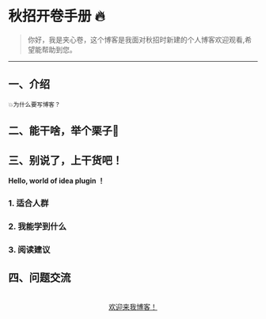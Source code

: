 # 秋招开卷手册 🔥

>你好，我是夹心卷，这个博客是我面对秋招时新建的个人博客欢迎观看,希望能帮助到您。


---

## 一、介绍

`💥为什么要写博客？`


## 二、能干啥，举个栗子🌰

## 三、别说了，上干货吧！

**Hello, world of idea plugin ！**  


### 1. 适合人群


### 2. 我能学到什么


### 3. 阅读建议


## 四、问题交流



<br/>
<div align="center">
    <a href="https://github.com/2019zah/2019zah.github.io">欢迎来我博客！</a>
</div>
<br/>  


